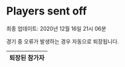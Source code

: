 # Players sent off
최종 업데이트: 2020년 12월 16일 21시 06분


경기 중 오류가 발생하는 경우 자동으로 퇴장됩니다.


| 퇴장된 참가자 |
|:---:|
